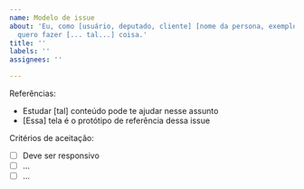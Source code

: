 ```yaml
---
name: Modelo de issue
about: 'Eu, como [usuário, deputado, cliente] [nome da persona, exemplo: Juliana],
  quero fazer [... tal...] coisa.'
title: ''
labels: ''
assignees: ''

---
```


Referências:
- Estudar [tal] conteúdo pode te ajudar nesse assunto 
- [Essa] tela é o protótipo de referência dessa issue

Critérios de aceitação: 
- [ ] Deve ser responsivo
- [ ] ...
- [ ] ...
